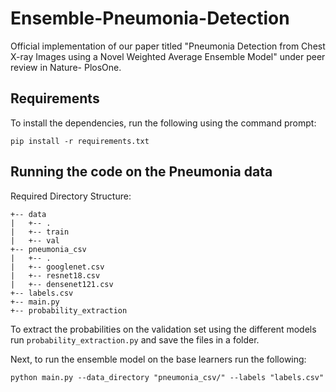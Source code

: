 # Ensemble-Pneumonia-Detection

Official implementation of our paper titled "Pneumonia Detection from Chest X-ray Images using a Novel Weighted Average Ensemble Model" under peer review in Nature- PlosOne.

## Requirements

To install the dependencies, run the following using the command prompt:

`pip install -r requirements.txt`

## Running the code on the Pneumonia data

Required Directory Structure:
```
+-- data
|   +-- .
|   +-- train
|   +-- val
+-- pneumonia_csv
|   +-- .
|   +-- googlenet.csv
|   +-- resnet18.csv
|   +-- densenet121.csv
+-- labels.csv
+-- main.py
+-- probability_extraction
```

To extract the probabilities on the validation set using the different models run `probability_extraction.py` and save the files in a folder.

Next, to run the ensemble model on the base learners run the following:

`python main.py --data_directory "pneumonia_csv/" --labels "labels.csv"`
